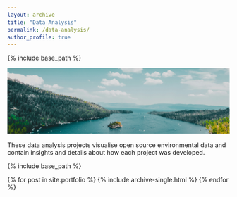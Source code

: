 ```yaml
---
layout: archive
title: "Data Analysis"
permalink: /data-analysis/
author_profile: true
---
```


{% include base_path %}

<img src="/images/Header-temporary.jpg" alt="Header Temporary">

These data analysis projects visualise open source environmental data and contain insights and details about how each project was developed. 

{% include base_path %}


{% for post in site.portfolio %}
  {% include archive-single.html %}
{% endfor %}